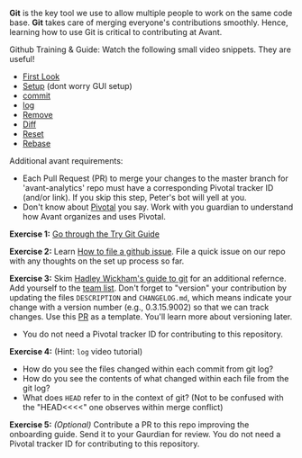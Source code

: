 **Git** is the key tool we use to allow multiple people to work on the same code base.  **Git** takes care of merging everyone's contributions smoothly.  Hence, learning how to use Git is critical to contributing at Avant.

Github Training & Guide: Watch the following small video snippets. They are useful! 
  * [First Look](https://www.youtube.com/watch?v=SCZF6I-Rc4I)
  * [Setup](https://www.youtube.com/watch?v=7Inc0G0wutk&feature=iv&src_vid=FyfwLX4HAxM&annotation_id=annotation_549442395) (dont worry GUI setup)
  * [commit](https://www.youtube.com/watch?v=A-Cll9jEnnM&feature=iv&src_vid=WxMFZncm12s&annotation_id=annotation_2715859739)
  * [log](https://www.youtube.com/watch?v=A-Cll9jEnnM&feature=iv&src_vid=WxMFZncm12s&annotation_id=annotation_2715859739)
  * [Remove](https://www.youtube.com/watch?v=jtuHOIlfS2Q)
  * [Diff](https://www.youtube.com/watch?v=RXSriVcoI70&feature=iv&src_vid=A-Cll9jEnnM&annotation_id=annotation_1859558535)
  * [Reset](https://www.youtube.com/watch?v=BKPjPMVB81g)
  * [Rebase](https://www.youtube.com/watch?v=SxzjZtJwOgo)

Additional avant requirements:
* Each Pull Request (PR) to merge your changes to the master branch for 'avant-analytics' repo must have a corresponding Pivotal tracker ID (and/or link).  If you skip this step, Peter's bot will yell at you.
* Don't know about [Pivotal](https://www.pivotaltracker.com/dashboard) you say.  Work with you guardian to understand how Avant organizes and uses Pivotal.

**Exercise 1:** [Go through the Try Git Guide](ttps://try.github.io)

**Exercise 2:** Learn [How to file a github issue](https://guides.github.com/features/issues/ "git issue").  File a quick issue on our repo with any thoughts on the set up process so far.

**Exercise 3:** Skim [Hadley Wickham's guide to git](http://r-pkgs.had.co.nz/git.html) for an additional refernce.  Add yourself to the [team list](https://github.com/avantcredit/avant/blob/master/R/team.R). Don't forget to "version" your contribution by updating the files `DESCRIPTION` and `CHANGELOG.md`, which means indicate your change with a version number (e.g., 0.3.15.9002) so that we can track changes.  Use this [PR](https://github.com/avantcredit/avant/pull/865/files) as a template.  You'll learn more about versioning later.
* You do not need a Pivotal tracker ID for contributing to this repository.

**Exercise 4:** (Hint: `log` video tutorial)
   * How do you see the files changed within each commit from git log?
   * How do you see the contents of what changed within each file from the git log?
   * What does `HEAD` refer to in the context of git? (Not to be confused with the "HEAD<<<<" one observes within merge conflict)

**Exercise 5:** *(Optional)* Contribute a PR to this repo improving the onboarding guide.  Send it to your Gaurdian for review. You do not need a Pivotal tracker ID for contributing to this repository.
